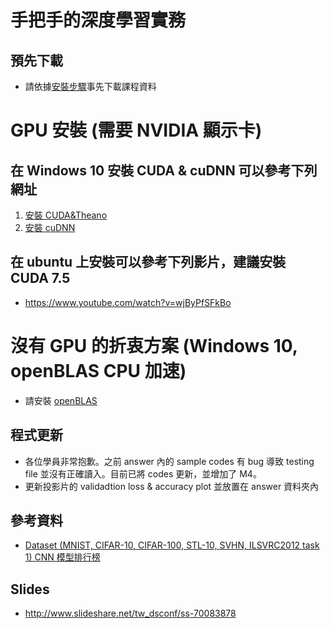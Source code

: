 # 手把手的深度學習實務
## 預先下載
* 請依據[安裝步驟](https://github.com/chihfanhsu/dnn_hand_by_hand/blob/master/cnn_preDL.pdf)事先下載課程資料

# GPU 安裝 (需要 NVIDIA 顯示卡)
## 在 Windows 10 安裝 CUDA & cuDNN 可以參考下列網址
1. [安裝 CUDA&Theano](http://ankivil.com/installing-keras-theano-and-dependencies-on-windows-10/)
2. [安裝 cuDNN](http://ankivil.com/making-theano-faster-with-cudnn-and-cnmem-on-windows-10/)

## 在 ubuntu 上安裝可以參考下列影片，建議安裝 CUDA 7.5
* https://www.youtube.com/watch?v=wjByPfSFkBo

# 沒有 GPU 的折衷方案 (Windows 10, openBLAS CPU 加速)
* 請安裝 [openBLAS](https://github.com/chihfanhsu/dnn_hand_by_hand/blob/master/openblas_install.pdf)  

## 程式更新
* 各位學員非常抱歉。之前 answer 內的 sample codes 有 bug 導致 testing file 並沒有正確讀入。目前已將 codes 更新，並增加了 M4。
* 更新投影片的 validadtion loss & accuracy plot 並放置在 answer 資料夾內

## 參考資料
* [Dataset (MNIST, CIFAR-10, CIFAR-100, STL-10, SVHN, ILSVRC2012 task 1) CNN 模型排行榜](http://rodrigob.github.io/are_we_there_yet/build/classification_datasets_results.html)

## Slides
* http://www.slideshare.net/tw_dsconf/ss-70083878

